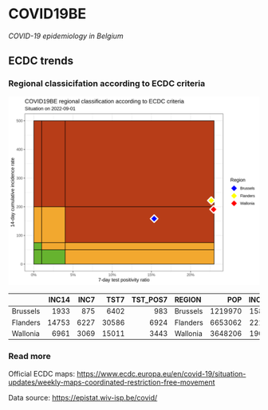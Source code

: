 
# COVID19BE

*COVID-19 epidemiology in Belgium*

## ECDC trends

### Regional classicifation according to ECDC criteria

![](COVID9BE-ecdc-trend.png)

|          | INC14 | INC7 |  TST7 | TST\_POS7 | REGION   |     POP | INC14\_RT |       PR7 |          GR |
| :------- | ----: | ---: | ----: | --------: | :------- | ------: | --------: | --------: | ----------: |
| Brussels |  1933 |  875 |  6402 |       983 | Brussels | 1219970 |  158.4465 | 0.1535458 | \-0.1729679 |
| Flanders | 14753 | 6227 | 30586 |      6924 | Flanders | 6653062 |  221.7475 | 0.2263781 | \-0.2696458 |
| Wallonia |  6961 | 3069 | 15011 |      3443 | Wallonia | 3648206 |  190.8061 | 0.2293651 | \-0.2114594 |

### Read more

Official ECDC maps:
<https://www.ecdc.europa.eu/en/covid-19/situation-updates/weekly-maps-coordinated-restriction-free-movement>

Data source: <https://epistat.wiv-isp.be/covid/>

